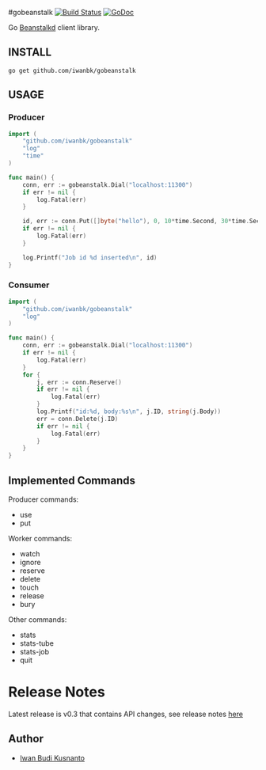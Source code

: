 #gobeanstalk [![Build Status](https://travis-ci.org/iwanbk/gobeanstalk.svg?branch=master)](https://travis-ci.org/iwanbk/gobeanstalk) [![GoDoc](https://godoc.org/github.com/iwanbk/gobeanstalk?status.svg)](https://godoc.org/github.com/iwanbk/gobeanstalk) 

Go [Beanstalkd](http://kr.github.io/beanstalkd/) client library.

## INSTALL
	go get github.com/iwanbk/gobeanstalk


## USAGE

### Producer
```go
import (
	"github.com/iwanbk/gobeanstalk"
	"log"
	"time"
)

func main() {
	conn, err := gobeanstalk.Dial("localhost:11300")
	if err != nil {
		log.Fatal(err)
	}

	id, err := conn.Put([]byte("hello"), 0, 10*time.Second, 30*time.Second)
	if err != nil {
		log.Fatal(err)
	}

	log.Printf("Job id %d inserted\n", id)
}

```

### Consumer
```go
import (
	"github.com/iwanbk/gobeanstalk"
	"log"
)

func main() {
	conn, err := gobeanstalk.Dial("localhost:11300")
	if err != nil {
		log.Fatal(err)
	}
	for {
		j, err := conn.Reserve()
		if err != nil {
			log.Fatal(err)
		}
		log.Printf("id:%d, body:%s\n", j.ID, string(j.Body))
		err = conn.Delete(j.ID)
		if err != nil {
			log.Fatal(err)
		}
	}
}
```

## Implemented Commands

Producer commands:

* use
* put

Worker commands:

* watch
* ignore
* reserve
* delete
* touch
* release
* bury

Other commands:

* stats
* stats-tube
* stats-job
* quit


# Release Notes
Latest release is v0.3 that contains API changes, see release notes [here](https://github.com/iwanbk/gobeanstalk/blob/master/ReleaseNotes.txt)

## Author

* [Iwan Budi Kusnanto](http://iwan.my.id)
